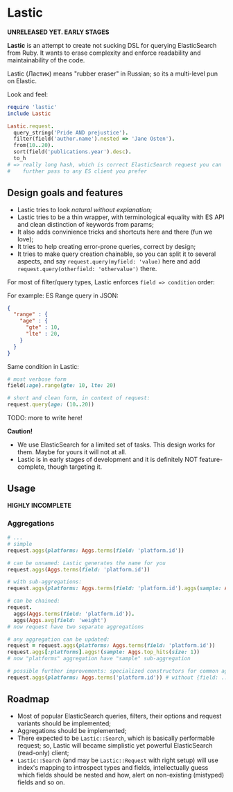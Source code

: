 # Lastic

**UNRELEASED YET. EARLY STAGES**

**Lastic** is an attempt to create not sucking DSL for querying
ElasticSearch from Ruby. It wants to erase complexity and enforce
readability and maintainability of the code.

Lastic (Ластик) means "rubber eraser" in Russian; so its a multi-level
pun on Elastic.

Look and feel:

```ruby
require 'lastic'
include Lastic

Lastic.request.
  query_string('Pride AND prejustice').
  filter(field('author.name').nested => 'Jane Osten').
  from(10..20).
  sort(field('publications.year').desc).
  to_h
# => really long hash, which is correct ElasticSearch request you can
#    further pass to any ES client you prefer
```

## Design goals and features

* Lastic tries to look _natural without explanation_;
* Lastic tries to be a thin wrapper, with terminological equality with
  ES API and clean distinction of keywords from params;
* It also adds convinience tricks and shortcuts here and there (fun we love);
* It tries to help creating error-prone queries, correct by design;
* It tries to make query creation chainable, so you can split it to several
  aspects, and say `request.query(myfield: 'value)` here and add
  `request.query(otherfield: 'othervalue')` there.

For most of filter/query types, Lastic enforces `field => condition` order:

For example: ES Range query in JSON:

```json
{
  "range" : {
    "age" : {
      "gte" : 10,
      "lte" : 20,
    }
  }
}
```

Same condition in Lastic:

```ruby
# most verbose form
field(:age).range(gte: 10, lte: 20)

# short and clean form, in context of request:
request.query(age: (10..20))
```

TODO: more to write here!

**Caution!**
* We use ElasticSearch for a limited set of tasks. This design works for
  them. Maybe for yours it will not at all.
* Lastic is in early stages of development and it is definitely NOT feature-
  complete, though targeting it.

## Usage

**HIGHLY INCOMPLETE**

### Aggregations

```ruby
# ...
# simple
request.aggs(platforms: Aggs.terms(field: 'platform.id'))

# can be unnamed: Lastic generates the name for you
request.aggs(Aggs.terms(field: 'platform.id'))

# with sub-aggregations:
request.aggs(platforms: Aggs.terms(field: 'platform.id').aggs(sample: Aggs.top_hits(size: 1)))

# can be chained:
request.
  aggs(Aggs.terms(field: 'platform.id')).
  aggs(Aggs.avg(field: 'weight')
# now request have two separate aggregations

# any aggregation can be updated:
request = request.aggs(platforms: Aggs.terms(field: 'platform.id'))
request.aggs[:platforms].aggs!(sample: Aggs.top_hits(size: 1))
# now "platforms" aggregation have "sample" sub-aggregation

# possible further improvements: specialized constructors for common aggs:
request.aggs(platforms: Aggs.terms('platform.id')) # without {field: ...}
```

## Roadmap

* Most of popular ElasticSearch queries, filters, their options and request
  variants should be implemented;
* Aggregations should be implemented;
* There expected to be `Lastic::Search`, which is basically performable
  request; so, Lastic will became simplistic yet powerful ElasticSearch
  (read-only) client;
* `Lastic::Search` (and may be `Lastic::Request` with right setup) will use
  index's mapping to introspect types and fields, intellectually guess
  which fields should be nested and how, alert on non-existing (mistyped)
  fields and so on.
